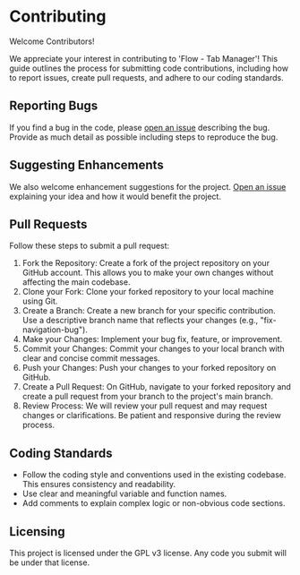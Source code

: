 # Contributing

Welcome Contributors!

We appreciate your interest in contributing to 'Flow - Tab Manager'! This guide outlines the process for submitting code contributions, including how to report issues, create pull requests, and adhere to our coding standards.

## Reporting Bugs

If you find a bug in the code, please [open an issue](https://github.com/mahdi-mallaee/flow/issues/new) describing the bug. Provide as much detail as possible including steps to reproduce the bug.

## Suggesting Enhancements

We also welcome enhancement suggestions for the project. [Open an issue](https://github.com/mahdi-mallaee/flow/issues/new) explaining your idea and how it would benefit the project.

## Pull Requests

Follow these steps to submit a pull request:

1. Fork the Repository: Create a fork of the project repository on your GitHub account. This allows you to make your own changes without affecting the main codebase.
2. Clone your Fork: Clone your forked repository to your local machine using Git.
3. Create a Branch: Create a new branch for your specific contribution. Use a descriptive branch name that reflects your changes (e.g., "fix-navigation-bug").
4. Make your Changes: Implement your bug fix, feature, or improvement.
5. Commit your Changes: Commit your changes to your local branch with clear and concise commit messages.
6. Push your Changes: Push your changes to your forked repository on GitHub.
7. Create a Pull Request: On GitHub, navigate to your forked repository and create a pull request from your branch to the project's main branch.
8. Review Process: We will review your pull request and may request changes or clarifications. Be patient and responsive during the review process.

## Coding Standards

- Follow the coding style and conventions used in the existing codebase. This ensures consistency and readability.
- Use clear and meaningful variable and function names.
- Add comments to explain complex logic or non-obvious code sections.

## Licensing

This project is licensed under the GPL v3 license. Any code you submit will be under that license.
